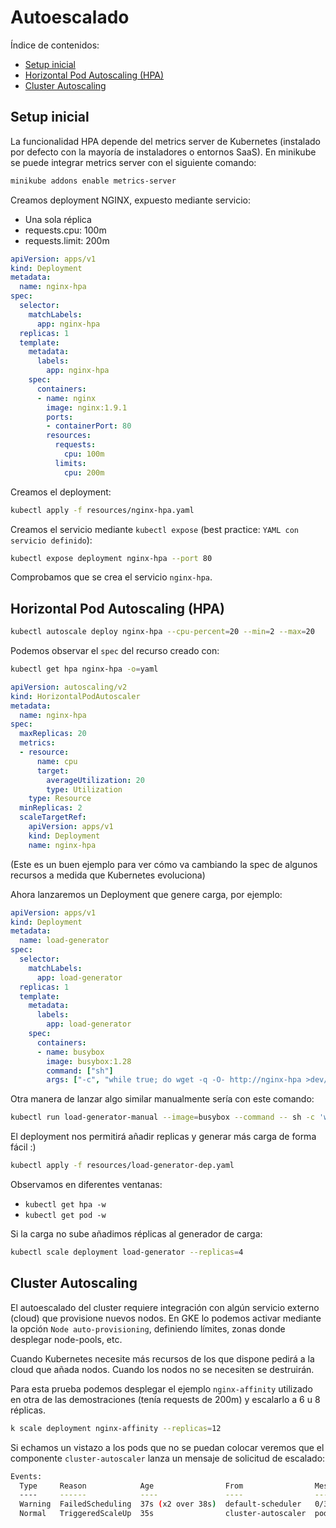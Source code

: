 <a name="autoscaling"></a>
# Autoescalado

Índice de contenidos:

- [Setup inicial](#start)
- [Horizontal Pod Autoscaling (HPA)](#hpa)
- [Cluster Autoscaling](#cluster)

<a name="start"></a>
## Setup inicial

La funcionalidad HPA depende del metrics server de Kubernetes (instalado por defecto con la mayoría de instaladores o entornos SaaS). En minikube se puede integrar metrics server con el siguiente comando:

```bash
minikube addons enable metrics-server
```

Creamos deployment NGINX, expuesto mediante servicio:
- Una sola réplica
- requests.cpu: 100m
- requests.limit: 200m

```yaml
apiVersion: apps/v1
kind: Deployment
metadata:
  name: nginx-hpa
spec:
  selector:
    matchLabels:
      app: nginx-hpa
  replicas: 1
  template:
    metadata:
      labels:
        app: nginx-hpa
    spec:
      containers:
      - name: nginx
        image: nginx:1.9.1
        ports:
        - containerPort: 80
        resources:
          requests:
            cpu: 100m
          limits:
            cpu: 200m
```

Creamos el deployment:

```bash
kubectl apply -f resources/nginx-hpa.yaml
```

Creamos el servicio mediante `kubectl expose` (best practice: `YAML con servicio definido`):
```bash
kubectl expose deployment nginx-hpa --port 80
```

Comprobamos que se crea el servicio `nginx-hpa`.


<a name="hpa"></a>
## Horizontal Pod Autoscaling (HPA)

```bash
kubectl autoscale deploy nginx-hpa --cpu-percent=20 --min=2 --max=20
```

Podemos observar el `spec` del recurso creado con:

```bash
kubectl get hpa nginx-hpa -o=yaml
```

```yaml
apiVersion: autoscaling/v2
kind: HorizontalPodAutoscaler
metadata:
  name: nginx-hpa
spec:
  maxReplicas: 20
  metrics:
  - resource:
      name: cpu
      target:
        averageUtilization: 20
        type: Utilization
    type: Resource
  minReplicas: 2
  scaleTargetRef:
    apiVersion: apps/v1
    kind: Deployment
    name: nginx-hpa
```

(Este es un buen ejemplo para ver cómo va cambiando la spec de algunos recursos a medida que Kubernetes evoluciona)

Ahora lanzaremos un Deployment que genere carga, por ejemplo:

```yaml
apiVersion: apps/v1
kind: Deployment
metadata:
  name: load-generator
spec:
  selector:
    matchLabels:
      app: load-generator
  replicas: 1
  template:
    metadata:
      labels:
        app: load-generator
    spec:
      containers:
      - name: busybox
        image: busybox:1.28
        command: ["sh"]
        args: ["-c", "while true; do wget -q -O- http://nginx-hpa >dev/null 2>&1; done"]
```

Otra manera de lanzar algo similar manualmente sería con este comando:
```bash
kubectl run load-generator-manual --image=busybox --command -- sh -c 'while true; do wget -q -O- http://nginx-hpa >dev/null 2>&1; done'
```

El deployment nos permitirá añadir replicas y generar más carga de forma fácil :)

```bash
kubectl apply -f resources/load-generator-dep.yaml
```

Observamos en diferentes ventanas:
- `kubectl get hpa -w`
- `kubectl get pod -w`

Si la carga no sube añadimos réplicas al generador de carga:
```bash
kubectl scale deployment load-generator --replicas=4
```

<a name="cluster"></a>
## Cluster Autoscaling

El autoescalado del cluster requiere integración con algún servicio externo (cloud) que provisione nuevos nodos.
En GKE lo podemos activar mediante la opción `Node auto-provisioning`, definiendo límites, zonas donde desplegar node-pools, etc.

Cuando Kubernetes necesite más recursos de los que dispone pedirá a la cloud que añada nodos. Cuando los nodos no se necesiten se destruirán.

Para esta prueba podemos desplegar el ejemplo `nginx-affinity` utilizado en otra de las demostraciones (tenía requests de 200m) y escalarlo a 6 u 8 réplicas.

```bash
k scale deployment nginx-affinity --replicas=12
```

Si echamos un vistazo a los pods que no se puedan colocar veremos que el componente `cluster-autoscaler` lanza un mensaje de solicitud de escalado:

```bash
Events:
  Type     Reason            Age                From                Message
  ----     ------            ----               ----                -------
  Warning  FailedScheduling  37s (x2 over 38s)  default-scheduler   0/3 nodes are available: 3 Insufficient cpu.
  Normal   TriggeredScaleUp  35s                cluster-autoscaler  pod triggered scale-up: [{https://www.googleapis.com/compute/v1/projects/chrome-plateau-338520/zones/us-west1-a/instanceGroups/gke-keepcoding-default-pool-887bbdcb-grp 3->6 (max: 6)}]
```
